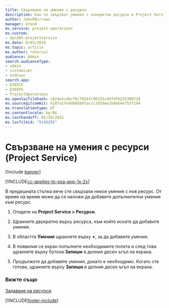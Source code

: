 ```yaml
---
title: Свързване на умения с ресурси
description: Как се свързват умения с конкретни ресурси в Project Service
author: JohnPBurrows
manager: kfend
ms.service: project-operations
ms.custom:
- dyn365-projectservice
ms.date: 8/03/2018
ms.topic: article
ms.author: ruhercul
audience: Admin
search.audienceType:
- admin
- customizer
- enduser
search.app:
- D365CE
- D365PS
- ProjectOperations
ms.openlocfilehash: c824a5cdbcf6c7654fc96155cd4fdfb232308738
ms.sourcegitcommit: 418fa1fe9d605b8faccc2d5dee1b04b4e753f194
ms.translationtype: HT
ms.contentlocale: bg-BG
ms.lasthandoff: 02/10/2021
ms.locfileid: "5145255"
---
```

# <a name="associate-skills-with-resources-project-service"></a>Свързване на умения с ресурси (Project Service)

[!include [banner](../includes/psa-now-project-operations.md)]

[!INCLUDE[cc-applies-to-psa-app-1x-2x](../includes/cc-applies-to-psa-app-1x-2x.md)]

В предишната стъпка вече сте свързали някои умения с нов ресурс. От време на време може да се наложи да добавите допълнителни умения към ресурс.  
  
1.  Отидете на **Project Service > Ресурси**.  
  
2.  Щракнете двукратно върху ресурса, към който искате да добавите умения.  
  
3.  В областта **Умения** щракнете върху **+**, за да добавите умение.  
  
4.  В появилия се екран попълнете необходимите полета и след това щракнете върху бутона **Запиши** в долния десен ъгъл на екрана.  
  
5.  Продължете да добавяте умения, докато е необходимо. Когато сте готови, щракнете върху **Запиши** в долния десен ъгъл на екрана.  
  
### <a name="see-also"></a>Вижте също  
 [Задаване на ресурси](../psa/set-up-resources.md)


[!INCLUDE[footer-include](../includes/footer-banner.md)]